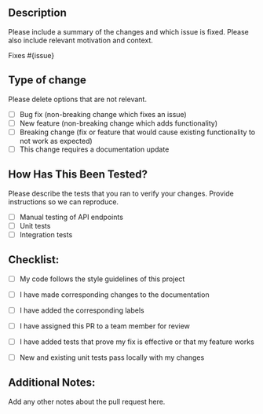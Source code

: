 ## Description

Please include a summary of the changes and which issue is fixed. Please also include relevant motivation and context.

Fixes #{issue}

## Type of change

Please delete options that are not relevant.

- [ ] Bug fix (non-breaking change which fixes an issue)
- [ ] New feature (non-breaking change which adds functionality)
- [ ] Breaking change (fix or feature that would cause existing functionality to not work as expected)
- [ ] This change requires a documentation update

## How Has This Been Tested?

Please describe the tests that you ran to verify your changes. Provide instructions so we can reproduce.

- [ ] Manual testing of API endpoints
- [ ] Unit tests
- [ ] Integration tests

## Checklist:

- [ ] My code follows the style guidelines of this project
- [ ] I have made corresponding changes to the documentation
- [ ] I have added the corresponding labels
- [ ] I have assigned this PR to a team member for review
- [ ] I have added tests that prove my fix is effective or that my feature works
- [ ] New and existing unit tests pass locally with my changes


## Additional Notes:

Add any other notes about the pull request here.
